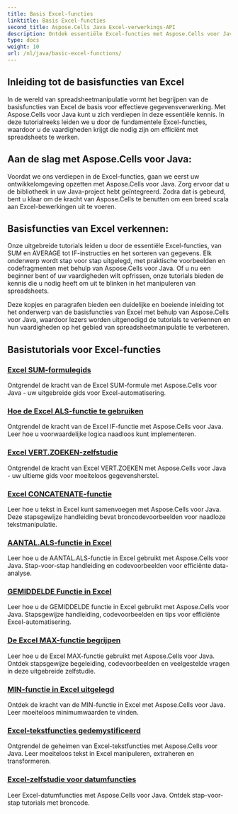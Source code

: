 ```yaml
---
title: Basis Excel-functies
linktitle: Basis Excel-functies
second_title: Aspose.Cells Java Excel-verwerkings-API
description: Ontdek essentiële Excel-functies met Aspose.Cells voor Java. Onze tutorials behandelen de basisbeginselen stap voor stap. Ga aan de slag met spreadsheetmanipulatie
type: docs
weight: 10
url: /nl/java/basic-excel-functions/
---
```

## Inleiding tot de basisfuncties van Excel

In de wereld van spreadsheetmanipulatie vormt het begrijpen van de basisfuncties van Excel de basis voor effectieve gegevensverwerking. Met Aspose.Cells voor Java kunt u zich verdiepen in deze essentiële kennis. In deze tutorialreeks leiden we u door de fundamentele Excel-functies, waardoor u de vaardigheden krijgt die nodig zijn om efficiënt met spreadsheets te werken.

## Aan de slag met Aspose.Cells voor Java:

Voordat we ons verdiepen in de Excel-functies, gaan we eerst uw ontwikkelomgeving opzetten met Aspose.Cells voor Java. Zorg ervoor dat u de bibliotheek in uw Java-project hebt geïntegreerd. Zodra dat is gebeurd, bent u klaar om de kracht van Aspose.Cells te benutten om een breed scala aan Excel-bewerkingen uit te voeren.

## Basisfuncties van Excel verkennen:

Onze uitgebreide tutorials leiden u door de essentiële Excel-functies, van SUM en AVERAGE tot IF-instructies en het sorteren van gegevens. Elk onderwerp wordt stap voor stap uitgelegd, met praktische voorbeelden en codefragmenten met behulp van Aspose.Cells voor Java. Of u nu een beginner bent of uw vaardigheden wilt opfrissen, onze tutorials bieden de kennis die u nodig heeft om uit te blinken in het manipuleren van spreadsheets.

Deze kopjes en paragrafen bieden een duidelijke en boeiende inleiding tot het onderwerp van de basisfuncties van Excel met behulp van Aspose.Cells voor Java, waardoor lezers worden uitgenodigd de tutorials te verkennen en hun vaardigheden op het gebied van spreadsheetmanipulatie te verbeteren.

## Basistutorials voor Excel-functies
### [Excel SUM-formulegids](./excel-sum-formula-guide/)
Ontgrendel de kracht van de Excel SUM-formule met Aspose.Cells voor Java - uw uitgebreide gids voor Excel-automatisering.
### [Hoe de Excel ALS-functie te gebruiken](./how-to-use-excel-if-function/)
Ontgrendel de kracht van de Excel IF-functie met Aspose.Cells voor Java. Leer hoe u voorwaardelijke logica naadloos kunt implementeren.
### [Excel VERT.ZOEKEN-zelfstudie](./excel-vlookup-tutorial/)
Ontgrendel de kracht van Excel VERT.ZOEKEN met Aspose.Cells voor Java - uw ultieme gids voor moeiteloos gegevensherstel.
### [Excel CONCATENATE-functie](./excel-concatenate-function/)
Leer hoe u tekst in Excel kunt samenvoegen met Aspose.Cells voor Java. Deze stapsgewijze handleiding bevat broncodevoorbeelden voor naadloze tekstmanipulatie.
### [AANTAL.ALS-functie in Excel](./countif-function-in-excel/)
Leer hoe u de AANTAL.ALS-functie in Excel gebruikt met Aspose.Cells voor Java. Stap-voor-stap handleiding en codevoorbeelden voor efficiënte data-analyse.
### [GEMIDDELDE Functie in Excel](./average-function-in-excel/)
Leer hoe u de GEMIDDELDE functie in Excel gebruikt met Aspose.Cells voor Java. Stapsgewijze handleiding, codevoorbeelden en tips voor efficiënte Excel-automatisering.
### [De Excel MAX-functie begrijpen](./understanding-excel-max-function/)
Leer hoe u de Excel MAX-functie gebruikt met Aspose.Cells voor Java. Ontdek stapsgewijze begeleiding, codevoorbeelden en veelgestelde vragen in deze uitgebreide zelfstudie.
### [MIN-functie in Excel uitgelegd](./min-function-in-excel-explained/)
Ontdek de kracht van de MIN-functie in Excel met Aspose.Cells voor Java. Leer moeiteloos minimumwaarden te vinden.
### [Excel-tekstfuncties gedemystificeerd](./excel-text-functions-demystified/)
Ontgrendel de geheimen van Excel-tekstfuncties met Aspose.Cells voor Java. Leer moeiteloos tekst in Excel manipuleren, extraheren en transformeren.
### [Excel-zelfstudie voor datumfuncties](./excel-date-functions-tutorial/)
Leer Excel-datumfuncties met Aspose.Cells voor Java. Ontdek stap-voor-stap tutorials met broncode.